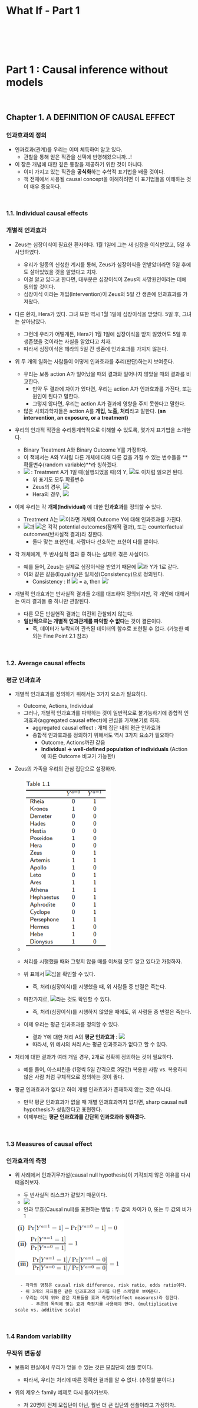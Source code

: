 <br><br><br><br><br><br>

# What If - Part 1

<br><br><br><br>

# Part 1 : Causal inference without models

<br>

## Chapter 1. A DEFINITION OF CAUSAL EFFECT

### 인과효과의 정의

- 인과효과(관계)를 우리는 이미 체득하여 알고 있다.
    - 관찰을 통해 얻은 직관을 선택에 반영해왔으니까…!
- 이 장은 개념에 대한 깊은 통찰을 제공하기 위한 것이 아니다.
    - 이미 가지고 있는 직관을 **공식화**하는 수학적 표기법을 배울 것이다.
    - 책 전체에서 사용될 causal concept을 이해하려면 이 표기법들을 이해하는 것이 매우 중요하다.

<br>

### 1.1. Individual causal effects

### 개별적 인과효과

- Zeus는 심장이식이 필요한 환자이다. 1월 1일에 그는 새 심장을 이식받았고, 5일 후 사망하였다.
    - 우리가 일종의 신성한 계시를 통해, Zeus가 심장이식을 안받았더라면 5일 후에도 살아있었을 것을 알았다고 치자.
    - 이걸 알고 있다고 한다면, 대부분은 심장이식이 Zeus의 사망원인이라는 데에 동의할 것이다.
    - 심장이식 이라는 개입(Intervention)이 Zeus의 5일 간 생존에 인과효과를 가져왔다.

- 다른 환자, Hera가 있다. 그녀 또한 역시 1월 1일에 심장이식을 받았다. 5일 후, 그녀는 살아남았다.
    - 그런데 우리가 어떻게든, Hera가 1월 1일에 심장이식을 받지 않았어도 5일 후 생존했을 것이라는 사실을 알았다고 치자.
    - 따라서 심장이식은 헤라의 5일 간 생존에 인과효과를 가지지 않는다.

- 위 두 개의 일화는 사람들이 어떻게 인과효과를 추리(판단)하는지 보여준다.
    - 우리는 보통 action A가 일어났을 때의 결과와 일어나지 않았을 때의 결과를 비교한다.
        - 만약 두 결과에 차이가 있다면, 우리는 action A가 인과효과를 가진다, 또는 원인이 된다고 말한다.
        - 그렇지 않다면, 우리는 action A가 결과에 영향을 주지 못한다고 말한다.
    - 많은 사회과학자들은 action A를 **개입, 노출, 처리**라고 말한다. **(an intervention, an exposure, or a treatment)**

- 우리의 인과적 직관을 수리통계학적으로 이해할 수 있도록, 몇가지 표기법을 소개한다.
    - Binary Treatment A와 Binary Outcome Y를 가정하자.
    - 이 책에서는 A와 Y처럼 다른 개체에 대해 다른 값을 가질 수 있는 변수들을 **확률변수(random variable)**라 칭하겠다.
    - <img src="https://render.githubusercontent.com/render/math?math=Y^{a=1}"> : Treatment A가 1일 때(실행되었을 때)의 Y, <img src="https://render.githubusercontent.com/render/math?math=Y^{a=0}">도 이처럼 읽으면 된다.
        - 위 표기도 모두 확률변수
        - Zeus의 경우,  <img src="https://render.githubusercontent.com/render/math?math=Y^{a=1} = 1 \quad and \quad Y^{a=0} = 0">
        - Hera의 경우,  <img src="https://render.githubusercontent.com/render/math?math=Y^{a=1} = 0 \quad and \quad Y^{a=0} = 0">

- 이제 우리는 각 **개체(Individual)** 에 대한 **인과효과**를 정의할 수 있다.
    - Treatment A는  <img src="https://render.githubusercontent.com/render/math?math=Y^{a=1} \neq Y^{a=0}">이라면 개체의 Outcome Y에 대해 인과효과를 가진다.
    - <img src="https://render.githubusercontent.com/render/math?math=Y^{a=1}">과 <img src="https://render.githubusercontent.com/render/math?math=Y^{a=0}">은 각각 potential outcomes(잠재적 결과), 또는 counterfactual outcomes(반사실적 결과)라 칭한다.
        - 둘다 맞는 표현인데, 사람마다 선호하는 표현이 다를 뿐이다.

- 각 개체에게, 두 반사실적 결과 중 하나는 실제로 겪은 사실이다.
    - 예를 들어, Zeus는 실제로 심장이식을 받았기 때문에 <img src="https://render.githubusercontent.com/render/math?math=Y^{a=1}">과 Y가 1로 같다.
    - 이와 같은 같음(Equality)은 일치성(Consistency)으로 정의된다.
        - Consistency : If <img src="https://render.githubusercontent.com/render/math?math=A_{i}"> = a,  then  <img src="https://render.githubusercontent.com/render/math?math=Y^{a}_i = Y^{A_i} = Y_i">`

- 개별적 인과효과는 반사실적 결과들 2개를 대조하여 정의되지만, 각 개인에 대해서는 여러 결과들 중 하나만 관찰된다.
    - 다른 모든 반실현적 결과는 여전히 관찰되지 않는다.
    - **일반적으로는 개별적 인과관계를 파악할 수 없다**는 것이 결론이다.
        - 즉, 데이터가 누락되어 관측된 데이터의 함수로 표현될 수 없다. (가능한 예외는 Fine Point 2.1 참조)

<br>

### 1.2. Average causal effects

### 평균 인과효과

- 개별적 인과효과를 정의하기 위해서는 3가지 요소가 필요하다.
    - Outcome, Actions, Individual
    - 그러나, 개별적 인과효과를 파악하는 것이 일반적으로 불가능하기에 종합적 인과효과(aggregated causal effect)에 관심을 가져보기로 하자.
        - aggregated causal effect : 개체 집단 내의 평균 인과효과
        - 종합적 인과효과를 정의하기 위해서도 역시 3가지 요소가 필요하다
            - Outcome, Actions까진 같음
            - **Individual → well-defined population of individuals** (Action에 따른 Outcome 비교가 가능한!)

- Zeus의 가족을 우리의 관심 집단으로 설정하자.
    - <img src="https://github.com/DoyoungKim12/causal-inference/blob/master/image_CH1/capture_0.PNG?raw=true">

    - 처리를 시행했을 때와 그렇지 않을 때를 이처럼 모두 알고 있다고 가정하자.

    - 위 표에서 <img src="https://render.githubusercontent.com/render/math?math=Pr[Y^{a=1}=1] = 0.5">임을 확인할 수 있다.
        - 즉, 처리(심장이식)를 시행했을 때, 위 사람들 중 반절은 죽는다.
    - 마찬가지로, <img src="https://render.githubusercontent.com/render/math?math=Pr[Y^{a=0}=1] = 0.5">라는 것도 확인할 수 있다.
        - 즉, 처리(심장이식)를 시행하지 않았을 때에도, 위 사람들 중 반절은 죽는다.

    - 이제 우리는 평균 인과효과를 정의할 수 있다.
        - 결과 Y에 대한 처리 A의 **평균 인과효과** : <img src="https://render.githubusercontent.com/render/math?math=E[Y^{a=1}] \neq E[Y^{a=0}]">
        - 따라서, 위 예시의 처리 A는 평균 인과효과가 없다고 할 수 있다.

- 처리에 대한 결과가 여러 개일 경우, 2개로 정확히 정의하는 것이 필요하다.
    - 예를 들어, 아스피린을 (1정씩 5일 간격으로 3달간) 복용한 사람 vs. 복용하지 않은 사람 처럼 구체적으로 정의하는 것이 좋다.

- 평균 인과효과가 없다고 하여 개별 인과효과가 존재하지 않는 것은 아니다.
    - 만약 평균 인과효과가 없을 때 개별 인과효과까지 없다면, sharp causal null hypothesis가 성립한다고 표현한다.
    - 이제부터는 **평균 인과효과를 간단히 인과효과라 칭하겠다.**

<br>

### 1.3 Measures of causal effect

### 인과효과의 측정

- 위 사례에서 인과귀무가설(causal null hypothesis)이 기각되지 않은 이유를 다시 떠올려보자.
    - 두 반사실적 리스크가 같았기 때문이다.
    - <img src="https://render.githubusercontent.com/render/math?math=Pr[Y^{a=1}=1] = Pr[Y^{a=0}=1] = 0.5">
    - 인과 무효(Causal null)를 표현하는 방법 : 두 값의 차이가 0, 또는 두 값의 비가 1
    <img src="https://github.com/DoyoungKim12/causal-inference/blob/master/image_CH1/capture_1.PNG?raw=true">

        - 각각의 명칭은 causal risk difference, risk ratio, odds ratio이다.
        - 위 3개의 지표들은 같은 인과효과의 크기를 다른 스케일로 보여준다.
        - 우리는 이제 위와 같은 지표들을 효과 측정치(effect measures)라 칭한다.
            - 추론의 목적에 맞는 효과 측정치를 사용해야 한다. (multiplicative scale vs. additive scale)

<br>

### 1.4 Random variability

### 무작위 변동성

- 보통의 현실에서 우리가 얻을 수 있는 것은 모집단의 샘플 뿐이다.
    - 따라서, 우리는 처리에 따른 정확한 결과를 알 수 없다. (추정할 뿐이다.)

- 위의 제우스 family 예제로 다시 돌아가보자.
    - 저 20명이 전체 모집단이 아닌, 훨씬 더 큰 집단의 샘플이라고 가정하자.
    - 이제 각 반사실적 결과에 대한 확률은 추정치로 기능하게 된다.
        - <img src="https://render.githubusercontent.com/render/math?math=\widehat{Pr}[Y^{a=0}=1] = 0.5"> 는 <img src="https://render.githubusercontent.com/render/math?math=Pr[Y^{a=0}=1]">의 일치 추정량(consistent estimator)이다.
        - 왜냐하면, 샘플의 수가 커질수록 실제 값과 추정량의 차이는 작아지기 때문이다.
        - 샘플링 변동성(sampling variability) 때문에 발생하는 에러는 무작위로 발생하고, 이는 큰 수의 법칙을 따르기 때문에 위처럼 말할 수 있다.
        - 모집단의 확률 <img src="https://render.githubusercontent.com/render/math?math=Pr[Y^{a=0}=1]">은 계산할 수 없기 때문에 샘플의 확률로 추정하되, 이를 평가하기 위해 통계적 절차가 사용된다.

- 랜덤 에러로 인한 샘플링의 변동성만을 살펴봤지만, 변동성에는 다른 원인도 존재할 수 있다.
    - 개인의 처리에 대한 결과가 확정적이지 않고, 확률적인 경우(non-deterministic counterfactual)를 고려해야 한다.
    - 관찰한 샘플들의 결과가 "동전던지기의 결과"일수도 있는 것이다.
    - 게다가, 개인마다 처리에 대한 결과가 발생할 확률이 다 다를 수 있다. (양자역학은 확정적이지 않은 결과에 대한 좋은 예이다.)

- 따라서, 인과추론에서 랜덤 에러는 두 개의 이유로 발생한다.
    - sampling variability, non-deterministic counterfactual, or both.
    - 하지만, (일단은 직관적 이해를 위해) **이러한 랜덤 에러는 10장까지는 무시**할 것이다.

<br>

### 1.5 Causation versus association

### 원인 VS. 연관

- 우리가 실제로 관찰하게 되는 데이터는 1.2의 예제와는 다르다.
    - treatment가 0일 때와 1일 때를 모두 관찰하는 것은 불가능하다.
    - 우리가 아는 것은 treatment level과 outcome뿐이다.
    - 실제 우리가 볼 수 있는 데이터의 예시
    <img src="https://github.com/DoyoungKim12/causal-inference/blob/master/image_CH1/capture_2.PNG?raw=true">

- 독립(independence)
    - 조건부 확률로 보았을 때, 조건의 변화에도 확률의 변화가 없으면 조건과 결과는 독립이다.
    - <img src="https://render.githubusercontent.com/render/math?math=Y \coprod A">로 표기한다.
        - <img src="https://render.githubusercontent.com/render/math?math=Pr[Y=1|A=1] - Pr[Y=1|A=0] = 0">를 뜻한다.
        - 위처럼 risk difference가 0이다, 또는 risk ratio와 odds ratio가 1이다 로 표현할 수도 있다.

- 연관(association)
    - 독립이 아닌 경우
    - <img src="https://render.githubusercontent.com/render/math?math=Pr[Y=1|A=1] \neq Pr[Y=1|A=0]">
    - treatment와 outcome이 **연관**되어있다면 risk difference, risk ratio, odds ratio는 연관도로 기능한다(association measures).
    - 이 연관도 역시 무작위 변동성의 영향을 받지만, 역시 10장 전까지는 무시한다.
    
- Causation과 association의 차이?
    - Causation : 전체 20명에 대하여, 20명 모두가 이식을 받았을 때와 안받았을 때의 사망 위험도를 계산하여 비교
        - “what would be the risk if everybody had been treated?”
        - 실제로는 관찰할 수 없는 것...
        - 가상의 데이터에서는 둘 다 0.5로 같아 인과관계가 없다고 보았다.
    - association : 전체 20명에 대하여, 각각 이식을 받은 사람과 그렇지 않은 사람의 사망 위험도를 계산했다.
        - “what is the risk in the treated?”
        - 실제로 관찰할 수 있는 것!
        - 7/13 과 3/7 은 그 값이 달라, 연관성이 존재한다고 말할 수 있다.

- 이제 'effect'는 단순 연관을, 'causal effect'는 인과관계를 뜻하는 것으로 한다.
    - well-known adage : “association is not causation.”
    - 그렇다면, 위의 예시처럼 연관성은 있되, 인과관계는 존재하지 않는 상황을 어떻게 해석해야 할까?
        - 심장이식을 받은 사람들의 사망률이 높은 것은, 심장이식 대상자의 건강상태가 더 좋지 않아서 일수도 있다!
        - 우리는 7장에서 **이러한 연관과 인과의 차이(discrepancy)를 교란(confounding)이라 칭할 것이다.**

- 그렇다면 어떤 조건에서 실제 데이터를 인과추론에 사용할 수 있을까?
    - 2장에서의 무작위 시험(randomized experiment)을 통해 가능하다!
        
<br><br><br><br>

## Chapter 2. Randomized experiments

## 무작위 시험
- 이 장에서는 확률화(Randomization)가 어떻게 인과추론을 설득력있게 만드는지 설명할 것이다.
    - 랜덤 시행 vs. 결정론적(deterministic) 시행
        - **무언가에 의해** 시행이 결정된다면, 그것이 결과 해석에 영향을 끼치게 된다.
        - 따라서, 랜덤하게 시행한 결과를 얻는 것이 중요하다.

<br>

### 2.1. Randomization

### 확률화

- 이전 장에서 논의했듯, 두 잠재적 결과를 모두 관찰할 수 없다.
    - 그렇기 때문에, 연관성만을 측정할 수 있다.
    - 아래 그림의 물음표가 다 채워져야 인과효과를 측정할 수 있다.
    <img src="https://github.com/DoyoungKim12/causal-inference/blob/master/image_CH1/capture_3.PNG?raw=true">
    
    - 무작위 시험 역시 위와 같이 다른 잠재적 결과들을 결측치(missing value)로 남긴 채로 데이터를 생성하게 된다.
        - 하지만, 확률화는 이러한 결측치가 **우연히** 발생했다는 점을 보증한다.
        - 따라서, 인과효과 측정이 가능하다. (정확히는, 일치추정량을 계산하는 것이 가능하다.)

    - 교체성(Exchangeability)
        - 예를 들어, 특정 집단을 동전 던지기로 2개 그룹으로 나누었다고 가정해보자. (흰색 그룹 & 회색 그룹)
        - 이 때의 교체성이란, 흰색 그룹과 회색 그룹 중 어떤 그룹에 처리(treatment)가 가해지더라도 결과가 동일한 것을 뜻한다.
            - 즉, 흰색 그룹에 처리를 가하고 회색 그룹을 대조군으로 두든, 그 반대로 하든 조건부 확률(Risk)이 같다는 말이다.
            - <img src="https://render.githubusercontent.com/render/math?math=Pr[Y^{a}=1|A=1]">은 a에 관계없이 같다.
    
    - 확률화(Randomization)는 바로 이 교체성을 만족시켜 주기에 중요하다.
        - '동전 던지기'라는 무작위 샘플링을 통해, 교체성을 만족하는 두 서브그룹을 만들었다. 
        - 처리가 외생성(exogeneity)을 가진다는 말은 교체성을 갖는다와 동일한 뜻이다.
        
    - 교체성을 통해, 무엇을 얻을 수 있는가?
        - 교체성이 만족된다면, 특정 그룹의 결과는 전체의 결과와 같다.
            - 어느 그룹에 처리가 이루어지든 조건부 확률이 같다면, 전체 그룹의 확률 또한 같기 때문이다.
            - 따라서, 흰색 그룹에/처리를 가했을 때/Y가 1일 확률은 (전체 그룹에)/처리를 가했을 때/Y가 1일 확률 과 같은 의미가 된다.
            - 수식으로 표현하자면, <img src="https://render.githubusercontent.com/render/math?math=Pr[Y=1|A=1] = Pr[Y^{a=1}=1]"> 
            - 마찬가지로, (전체 그룹에)/처리를 가하지 않았을 때/Y가 1일 확률도 위처럼 구할 수 있다. (회색 그룹에서의 risk)
            - **In ideal randomized experiments, association is causation.**
            
    - 교체성과 독립성의 차이를 이해해야 한다.
        - 교체성이 성립한다고 독립성이 성립하는 것이 아니다.
        - 교체성이 성립하는 상황에서 독립성이 성립하지 않는다. = 처리와 결과 사이에 인과관계가 존재한다.

<br>

### 2.2. Conditional randomization

### 조건부 무작위

<img src="https://github.com/DoyoungKim12/causal-inference/blob/master/image_CH1/capture_4.PNG?raw=true">

- 위와 같이, 기존의 테이블에 L이라는 변수가 하나 추가되었다.
    - L은 예후를 뜻한다. 즉, L이 1이면 컨디션이 나쁜 것으로 본다.
    - 이제 위의 테이블로 상호배타적인 두 실험 디자인에 대해 살펴볼 것이다.
    
- 2개의 랜덤 디자인
    - 디자인 1 : L값에 관계없이 65%의 확률로 처리를 가한다.
    - 디자인 2 : L값에 따라 그룹을 나누어, L이 1인 경우 75%의 확률로 처리 시행 + L이 0인 경우 50%의 확률로 처리 시행
    - 위 테이블은 어떤 실험 디자인을 따르든 가능한 결과이다.
    
- 둘 다 무작위 실험이 맞지만, 조건에 따라 다른 확률을 부여하는지의 여부가 다르다.
    - 디자인 1은 주변부 무작위 실험(marginally randomized experiments), marginal = unconditional이다.
    - 디자인 2는 **조건부 무작위 실험(conditionally randomized experiments)**
    - 디자인 상의 문제로, 디자인 2에서는 교체성이 성립하지 않는다(상대적으로 처리를 시행한 쪽의 예후가 더 안좋기 때문)
    
- 그럼 조건부 무작위로는 교체성을 전혀 확보할 수 없는가?
    - 그건 아니다. 조건 하에서는 무작위로 집단을 구분했기 때문에, 같은 L값을 가지는 서브그룹끼리는 교체성이 성립한다.
    - 이것을 **조건부 교체성**이라 칭한다.
    - 따라서, **무작위 선택(randomization)은 교체성 혹은 조건부 교체성을 항상 보장**한다. 
    
- 그럼 인과위험률(causal risk ratio)는 조건부 무작위 하에서 어떻게 구하는가?
    - 두 가지 방법이 있다.
    - 첫번째 : 계층별 인과위험률(stratum-specific causal risk ratio)을 구한다.
        - 수식 : <img src="https://render.githubusercontent.com/render/math?math=Pr[Y=1|L=1, A=1]/Pr[Y=1|L=1, A=0]"> 
        - 같은 계층이라면(L=1), 계층 내 서브그룹은 교체성이 성립하여 각 그룹내 risk가 전체 risk의 추정치로 기능할 수 있다.
        - 만약, L값에 따라 위험률이 다르게 측정된다면 **L에 의한 효과 변경(effect modification)이 발생**했다고 말한다.
    - 두번째 : 지금까지 해왔던 것처럼 평균인과효과를 계산한다.
        - 어떻게 조건부 무작위 실험에서 평균인과효과를 계산할까?
        - 다음 챕터에서 살펴보자!

<br>

### 2.3. Standardization

### 표준화

- 계층 내 서브그룹에서 교체성(conditional exchangeability)이 성립한다면, 계층별 인과위험률의 **가중평균**으로 인과효과(risk)를 계산할 수 있다.
    - 가중평균으로 전체 효과를 계산하는 방식을 보통 **표준화**라고 한다.
    - <img src="https://render.githubusercontent.com/render/math?math=Pr[Y^{a=1}=1] = \sum Pr[Y=1|L=l, A=1]Pr[L=l]"> 
    - 이처럼, (관찰불가능한) 반사실적 효과의 크기를 **관찰가능한** 데이터의 분포(확률) 함수로 표현할 수 있다면
        - 그 반사실적 효과가 **식별되었다(identified)** 또는 식별 가능하다 라고 표현한다.

<br>

### 2.4. Inverse probability weighting (IP weighting)

### 역확률 가중치

- 계층 내 서브그룹에서 교체성(conditional exchangeability)이 성립한다면, 각 결과(Y)에 **역확률 가중치를 곱한 값**으로 인과효과(risk)를 계산할 수 있다.
    - **결과적으로는 표준화(가중평균)과 같은 방법**이지만, 간단히 개념만 이해하고 넘어가자.
    - 조건부 교체성이 성립한다면, 특정 서브그룹은 해당 그룹의 결과를 대변할 수 있게 된다.
    - 따라서, 각 결과값의 count는 각 그룹의 전체크기에 비례하게 불려서 이해해도 무관하다.
        - 예를 들어, L=1인, 즉 예후가 좋지 않은 12명 그룹에서 전체의 25%인 3명만 떼어내어 처리를 하지 않았다고 하자
        - Y=0, 즉 산 사람이 1명, 반대로 죽은 사람이 2명이다 & 조건부 교체성이 성립하여 나머지 75%를 포함한 결과 또한 대변할 수 있다
        - 위와 같은 경우라면 3명의 결과를 12명의 결과로 불려서 말할 수 있다. (1/0.25 = 4배의 가중치를 각 count에 부여하여 계산할 수 있다)
        - 아래의 Tree diagram으로 이해할 수 있다.
        <img src="https://github.com/DoyoungKim12/causal-inference/blob/master/image_CH1/capture_5.PNG?raw=true">
        
- 이제 우리는 조건부 교체성이 성립할 때의 평균인과효과를 구할 수 있다.
    - 그런데 이 책이 아직 끝나지 않은 이유는?
    - 완벽한 무작위 실험이란 세상에 존재할 수 없기 때문이다. (비윤리적이며 실현불가능한 경우가 많다.)
        - 예를 들어, 심장이식의 경우 더 필요한 사람에게 장기가 이식되기 마련이다. (랜덤으로 배정되진 않는다.)
        - 이러한 상황이라면, 보통 관찰연구(observational study)를 수행하는 것이 그나마 낫다.

<br><br><br><br>

## Chapter 3. OBSERVATIONAL STUDIES

## 관찰연구
- “does one’s looking up at the sky make other pedestrians look up too?” 실험에 대해 다시 생각해보자.
    - 이 가설을 검증하기 위해 내가 매번 고개를 들었다 내렸다 하는 일은 힘이 든다.
    - 따라서, 2명의 행인 그룹을 관찰하여 결과를 계산하려고 한다. (첫번째 행인의 고개들기 여부, 두번째 행인의 행동)
    - 이처럼 실험자가 관련 데이터를 관찰하고 기록하는 형태의 과학실험을 **관찰연구**라고 한다.
- 이 장에서는 관찰연구를 인과추론으로 이끄는 몇 가지 조건에 대해 소개하겠다.

<br>

### 3.1. Identifiability conditions

### 식별가능성 조건

- 관찰연구로부터 인과추론을 하기 위해서는 2가지 재료가 필요하다 : 데이터와 식별가능성 조건들
    - 식별가능성 조건은 총 3가지이다.
        - 각각 일치성, 교체성, 양의 가능성과 대응되며, 이에 대해 뒤에서 다룰 것이다.
    - 식별가능성 조건을 만족하지 않는 경우, 도구변수를 사용하는 방법이 있다. (CH 16에서 다룰 것)

<br>

### 3.2. Exchangeability 

### 교체성

- 관찰연구에서 조건부 교체성이 성립한다는 것을 증명할 방법은 없다.
    - 아무리 많은 변수(outcome predictor)를 고려한다고 해도, 고려하지 못하는 변수는 반드시 존재한다고 생각해야 한다.
    - 따라서, 특정 변수의 분포가 그룹마다 다를 수 있고, 그 변수가 결과에 영향을 미친다면 조건부 교체성은 성립하지 않을 수 있는 것이다.
    - 그래서 결국 교체성은 성립하는 것이 아니라 **가정하는 것이다.**
        - 가정이 더 그럴싸하기 위해서는 아무래도 여러 변수를 탐색하고 전문지식을 활용하는 것이 좋겠다.
        
<br>

### 3.3. Positivity 

### 양의 가능성

- 양의 가능성이란, 특정 조건 하에서 특정 처리를 받을 확률이 모두 0보다 크다는 것을 뜻한다.
    - 즉, 모든 가능성이 열려있어야 한다는 조건이다.
    - <img src="https://render.githubusercontent.com/render/math?math=Pr[A=a|L=l] > 0"> for all values l 

- 양의 가능성 또한 관찰연구에서 성립한다고 보장할 수 없다.
    - 예를 들어, 의사가 예후가 좋지 않은 모든 환자에게 무조건 처방할 수도 있는 것이다.
    - 이런 경우, 예후가 좋지 않은 사람이 처방받지 않을 확률은 0이 되어 양의 가능성이 성립하지 않는다.
    - 양의 가능성이 교체성과 다른 점은, 양의 가능성이 경험적으로 검증될 수는 있다는 것이다.

<br>

### 3.4. Consistency: First, define the counterfactual outcome 

### 일치성 : 먼저 반사실적 결과를 정의하라.

- 일치성이란, 처리에 따른 결과가 제대로 나왔다는 것을 말한다.
    - 예를 들어, 어떤 사람이 처리를 받았다면 그 결과는 처리를 행했을 때의 결과이어야만 한다.
    - 누군가를 하루 종일 앉지 못하게 했다면, 다리가 아파야 정상인 것이다.
    
- 너무나 당연한 조건이라, 이 조건이 성립하지 않는 경우가 있긴 한 것인지 의심스러울 것이다.
    - 하지만, 현실에서 '처리'라는 것이 완벽히 동일할 수 있을까?
    - 심장이식을 시행하는 의사가 여러 명이라면, 심장이식이라는 '시행'의 version은 다르다고 볼 수도 있는 것이다.
    - 아스피린을 투약하는 처리와 사망이라는 결과를 관찰했다면, 아스피린을 투약하지 않았을 때의 결과는 확실히 다른가?
 
 - 그래서 일단 반사실적 결과(관찰되지 않는 평행우주의 결과)를 잘 정의할 필요가 있다.
    - 단순히 '비만'을 처리로 두는 것은 잘못된 것이다.
        - '비만'이 되는 원인은 여러가지이기 때문에, 실제로 비만인 사람이 사망했다고 하더라도 비만 자체는 원인이 아닐 수 있다.
        - '비만이 아닌 사람'이 되는 원인 또한 여러가지이기 때문에, 실제로 비만이 아닌 사람이 생존했다고 하더라도 비만이 아닌 것 자체는 원인이 아닐 수 있다.
    - 보다 구체적인 version이 필요한 것이다. (비만의 원인, 강도, 종류 등...)
    - 그렇다고 눈동자의 색깔과 같이 의미없는 것들까지 고려할 필요는 없겠다. (의미있는 모호함만을 제거하면 충분하다)
    - 위와 같은 것들을 고려하여 잘 정의된 개입(처리)를 **sufficiently well-defined interventions**라고 표현한다.
        
-  그렇다면 우리가 정의한 처리가 sufficiently well-defined인지를 어떻게 알 수 있을까?
    - 알 수 없다.
    - 모호함의 영역을 줄여나갈 수야 있겠지만, 완전히 없애는 것은 불가능할 것이다.
    - 따라서, 인과관계에 대한 질문은 결국 도메인 지식과 주관적 판단에 달렸다.
    - 질문을 구체화해나갈수록 우리가 원래 알고자하는 것과는 멀어지겠지만, 어쩔 수 없다.
    
<br>

### 3.5 Consistency: Second, link counterfactuals to the observed data

### 일치성 : 다음으로, 반사실적 결과를 관찰된 데이터와 연결시켜라

- 우리가 정의한 처리가 sufficiently well-defined되었다고 가정하자.
    - 문제는 현실에 비교가능한 데이터가 없을 때가 있다.
    - 처리 자체를 지나치게 구체적으로 설정하는 경우, 이런 문제가 발생한다.

- 해결방법 중 하나는 모든 처리 version이 같은 효과를 가져온다고 가정해버리는 것이다.
    - **treatment-variation irrelevance**라고 표현한다.
    - 실제로 모든 version을 구분하는 것이 불가능하기 때문에 암시적으로 이처럼 가정할 수밖에 없다.
    
- 최선의 방법은 treatment-variation irrelevance 가정을 가능한 한 명료하게 하는 것이다.
    - 다음 섹션에서 그 명료함에 도달하는 방법을 탐색할 것이다.
    
<br>

### 3.6 The target trial
    
### 타겟 시험

- 인과효과 측정을 위한 무작위 시험 = 가상 실험(hypothetical experiment) = 타겟 시험(target experiment or the target trial)
    - 타겟 시험이 윤리, 시간 등의 이유로 불가능할 경우, 우리는 관찰된 데이터를 통해 이를 **모방(emulation)**하는 것이다.

- “what randomized experiment are you trying to emulate?”
    - 이것이 관찰된 데이터로 수행하는 인과추론의 핵심 질문이 된다.
        - 첫째로, 우리가 수행하고 싶지만 불가능한 타겟시험이 무엇인지?
        - 둘째로, 관찰된 데이터만으로 어떻게 타겟시험을 모방할 것인지?
        
- 타겟 시험이 무엇인지를 정의하기 위한 핵심 구성요소(key components)들이 있다.
    - eligibility criteria(자격 기준), interventions(개입,**처리**), outcome, follow-up, causal contrast, and statistical analysis.
    - 이 챕터에서는 그룹 간 비교할 **처리**에 집중할 것이다.
    
- 잘 정의된 개입(**sufficiently well-defined interventions**) = 타겟 시험의 명료한 모방(explicit emulation)
    - 그러나 모든 사람들이 이에 동의하진 않음.
        - 예를 들어, 비만과 사망의 인과관계를 파악하는 문제에서 비만이라는 개입이 구체적으로 정의되지 않았다고 하자.
        - 그렇다고 비만이 사망에 영향을 미치지 않았다고 말할 수 있는가?
        - 비만이 사망에 영향을 준다는 '가능성'을 제시하는 것만으로도 충분한 의미가 있을수 있다.
    - 이러한 반대 주장은 나름 일리가 있으나, 위험한 생각이다.
        - 교체성, 양의 가능성에 대한 올바른 고려가 없는 추론은 위험하다.
        - 개입이 구체적으로 잘 정의되지 않으면 조건부 교체성에 대한 불확실성이 지나치게 커진다.
        - 마찬가지의 이유로 양의 가능성이 성립하지 않은 가능성도 지나치게 커진다. (특정 특성을 가진 집단이 모두 개입=1 일 수 있는 것이다.)
        - 이러한 불명확한 개입(처리)로 인해 발생하는 문제는 통계적 기법으로 해결 가능한 문제가 아니라서 더 위험하다.
        
- 물론, 연관성을 관찰하는 것도 의미가 있다.
    - 하지만, 어디까지나 가설 생성을 위한 과정일 뿐이다.
    - 연관성만을 가지고 의사결정을 하긴 어렵지 않은가.

<br><br><br><br>

## Chapter 4. EFFECT MODIFICATION

## 효과 수정

- 인과효과는 특정 집단의 특성에 따라 달라질 수 있다.
    - 집단 전체에 적용되는 처리에 대한 연구라면 전체 집단에 대한 ATE가 필요하겠지만,
    - 서브그룹 간 차이를 관찰한다면 서브그룹별 ATE를 산출해서 비교할 수도 있는 것이다.
    
<br>

### 4.1 Definition of effect modification
    
### 효과 수정의 정의

- 성별에 따른 서브그룹별 인과효과를 살펴보자
    - <img src="https://github.com/DoyoungKim12/causal-inference/blob/master/image_CH1/capture_6.PNG?raw=true">
    - V는 성별을 나타내는 것으로, V=1이면 여자 / V=0이면 남자이다.
    - 전체로 보면 리스크 차이가 없어 인과효과가 없지만, V로 구분한 서브그룹별로는 인과효과가 존재한다.
    
- 이제부터 V를 수정자(modifier)라고 하겠다.
    - V의 level에 따라 A의 Y에 대한 인과효과가 다르게 측정될 때, V를 A의 Y에 대한 효과의 수정자라고 한다.
    - 효과 수정은 어떤 기준으로 효과를 측정했냐에 따라 다르게 나타날 수 있다.
        - 위험차(risk difference) 기준 효과조정 측정 : Additive effect modification
        - <img src="https://render.githubusercontent.com/render/math?math=E[Y^{a=1} - Y^{a=0}|v=1] \neq E[Y^{a=1} - Y^{a=0}|v=0]">
        - 위험비(risk ratio) 기준 효과조정 측정 : Multiplicative effect modification
        - <img src="https://render.githubusercontent.com/render/math?math=\frac{E[Y^{a=1}|v=1]}{E[Y^{a=0}|v=1]} \neq \frac{E[Y^{a=1}|v=0]}{E[Y^{a=0}|v=0]}">
        
- 어떤 measure로 측정했느냐에 따라 효과 수정이 포착될 수도 있고, 그렇지 않을 수도 있다.
    - 이러한 문제점 때문에, 질적 효과 수정(qualitative effect modification)을 효과-측정 수정(effect-measure modification)으로 표기하기도 한다.
    - 질적 효과 수정(qualitative effect modification) : 집단 간 인과효과의 방향(음 또는 양)이 다를 때를 말한다.
        - 어떤 집단에서는 처리와 결과가 양의 관계일 수 있고, 어떤 집단에서는 반대라면 인과효과가 '질적으로' 다른 것이다.
    - Multiplicative이지만 not Additive인 경우도 발생할 수 있다.
    
<br>

### 4.2 Stratification to identify effect modification
    
### 효과 수정을 식별하기 위한 계층화

- 효과 수정을 식별하기 위한 자연스러운 방법 : 계층화 분석(stratified analysis)
    - 4.1의 table은, 당연하지만 실제로 관찰가능한 데이터가 아니다.
    - 실제 관찰가능한 데이터를 보자
      <img src="https://github.com/DoyoungKim12/causal-inference/blob/master/image_CH1/capture_7.PNG?raw=true">
    - 반사실적 결과의 관찰불가능성이 효과수정을 판별하기 위한 계층화에 어떻게 영향을 미치는 것일까?
        - 그 답은 연구 설계에 달렸다.
        
- 계층화 분석은 간단하다. 
    - 지난 2장에서 예후(L)에 따라 표준화된 효과측정치를 구했던 것을 기억할 것이다.
    - 이처럼 표준화된 측정치를 각 계층(V)별로 구하여 비교하면 된다.
    - 위험차 또는 위험비에 차이가 있다면, 효과 수정이 있다고 말할 수 있다.
        - 그러나, 각 측정치에 차이가 있더라도 어쨌든 효과의 방향이 같다면 질적 효과수정은 없다고 말할 수 있다.
        
- 그런데, V가 사실 S라는 실제 수정자의 표상(대리)라면 어떨까?
    - 예를 들어, 국적(V)에 따른 심장이식 사망률에 유의미한 차이가 있었다고 하자.
    - 그런데, 이는 사실 국가별 심장이식 의료수준 차이(S)때문에 발생한 것이다.
    - 그렇다면, 국적(V)는 대리효과수정자(surrogate effect modifier) 이고, 의료수준차(S)는 인과효과수정자(causal effect modifier) 라고 말한다.
    - 어쨌든, V가 무조건 효과수정을 가져온다고 말할 수는 없는 것이다.

<br>

### 4.3 Why care about effect modification
    
### 효과 수정에 신경을 쓰는 이유?

- 첫째로, 일반적으로는 세상에 '결과 Y에 대한 처리 A의 평균 인과효과'같은 것은 없다.
    - '**인과효과 수정자들의 특정 조합으로 이루어진 어떤 집단내에서의** 결과 Y에 대한 처리 A의 평균 인과효과'를 관찰하는 것이다.
    - 따라서, 다른 인과효과 수정자 조합으로 이루어진 집단에 실험결과를 그대로 적용할 수는 없는 것이다.
    - 만약 그런 일이 가능하다면, 이동성(transportability)이 존재한다고 말한다.
    - 이는 한 집단 내 서브그룹의 교체성 확인보다 더 어려운 문제이다.
        - 도메인 전문 지식을 활용하여 이동성을 정당화하는 방법밖에 없다.
        
- 둘째로, 효과 수정자를 찾는 것은 개입으로 인해 가장 큰 효과를 받을 서브그룹을 특정하는 데에 도움을 준다.
- 마지막으로, 효과 수정자를 특정하는 것은 결과를 이끌어내는 메커니즘을 이해하는 데에 도움을 준다. 
    - 효과 수정자 특정은 두 처리 간의 상호작용(interaction)을 특정짓는 첫걸음이 될 수 있다.
    - 효과 수정과 상호작용은 분명히 다르며, 이는 5장에서 설명할 것이다. 
    
<br>

### 4.4 Stratification as a form of adjustment
    
### 계층화 (조정 관점)

- 국적, 예후, 처리, 결과 의 4개 컬럼이 있는 테이블을 떠올려보자.
- 이 챕터의 목적은 변수 V(국적)에 의한 효과 수정을 식별하는 것이다. (stratification)
    - **standardization** : 변수 L(예후)에 따라 인과효과의 강도를 표준화
    - **stratification** : 변수 V(국적)에 의한 효과 수정을 식별
    - 하지만, 현실에서는 stratification이 standardization의 대안으로 쓰인다. (많은 연구자들이 stratification과 adjustment를 동일어로 생각)
    - 사실 변수 L로 서브그룹을 만들어서 평균인과효과를 측정하면, 그것이 조건부 효과 측정치가 된다.
    
- 계층화를 조정의 관점에서 사용하게 되면, 
    - 내가 효과 수정에 관심있는지의 여부와 상관없이
    - **조건부 교체성을 달성하는 데에 필요**한 **모든 변수들에 대한 효과 수정을 관찰**할 수 있게 된다!

- 반대로, 표준화 이후 계층화를 사용하게 되면,
    - 교체성과 효과 수정을 분리해서 생각할 수 있게 된다. (위에서 계속 다뤄왔던 내용)

- 제한(restriction)의 관점에서도 계층화를 사용할 수 있다.
    - 양의 가능성을 만족하지 않는 계층(서브그룹)은 분석에서 제외한다.
    
<br>

### 4.5 Matching as another form of adjustment
    
### 매칭 (조정의 또다른 형태)

- 매칭(Matching) : 모든 서브그룹에서 변수 L의 분포가 같도록 구성하는 것
    - 먼저, L이 같은 서브그룹에서 처리 유무에 따라 Pair를 만든다.
        - 예를 들어, L=0 인 그룹에서 처리 A가 1인 사람이 8명, 0인 사람이 4명이라면 4개의 Pair가 만들어진다. (A=1인 나머지 4명의 데이터는 버림)
    - 이렇게 하면 A가 1이든 0이든 L의 분포는 같아질 수밖에 없다.
    - 조건부 교체성 하에서 매칭을 적용하면, 무조건적인 교체성이 성립하여 효과측정을 바로 시도할 수 있다.
    - 매칭이 반드시 1대1(matching pair)일 필요는 없다. (1대다(matching set) 또한 가능)
        - 상대적으로 수가 더 적은 서브그룹이 다른 서브그룹의 수를 규정

<br>

### 4.6 Effect modification and adjustment methods
    
### 효과 수정과 조정 도구

- 평균인과효과를 측정하는 다양한 방법 : **Standardization, IP weighting, stratification/restriction, and matching** 
    - 그러나 각각 다른 타입의 인과효과를 측정함.
    - 위의 네가지 방법은 두 그룹으로 나눌 수 있음.
        - Standardization, IP weighting : 한계효과와 조건부효과 모두 측정가능
        - stratification/restriction, and matching : 특정 서브그룹의 조건부효과만 측정 가능
    - 네가지 방법 모두 교체성과 양의 가능성이 요구된다.
    
- 효과 수정이 없다면, 이 네가지 접근방법으로 계산된 효과 측정치는 모두 동일하다.





